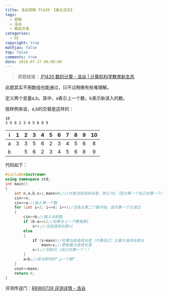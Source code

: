 ```yaml
---
title: 洛谷题解 P1420 【最长连号】
tags:
  - 题解
  - 洛谷
  - 精品文章
categories:
  - OI
copyright: true
mathjax: false
top: false
comments: true
date: 2018-07-27 08:00:00
---
```


> 原题链接：[ P1420 数的计算 - 洛谷 | 计算机科学教育新生态](https://www.luogu.org/problemnew/show/P1420)

<!--more-->

此题其实不用数组也能通过，只不过稍微有些难理解。

定义两个变量a,b。其中，a表示上一个数，b表示新读入的数。

按样例来说，a,b的交替是这样的：

	10
	3 5 6 2 3 4 5 6 8 9

|  i   |  1   |  2   |  3   |  4   |  5   |  6   |  7   |  8   |  9   |  10  |
| :--: | :--: | :--: | :--: | :--: | :--: | :--: | :--: | :--: | :--: | :--: |
|  a   |  3   |  3   |  5   |  6   |  2   |  3   |  4   |  5   |  6   |  8   |
|  b   |      |  5   |  6   |  2   |  3   |  4   |  5   |  6   |  8   |  9   |

代码如下：

```cpp
#include<iostream>
using namespace std;
int main()
{
    int n,a,b,s=1,maxn=0;//s代表当前连续长度，默认为1（因为第一个自己也算一个）；maxn代表最大连续长度。
    cin>>n;
    cin>>a;//输入第一个数
    for (int i=2; i<=n; i++)//注意从第二个数开始，因为第一个已读过
    {
        cin>>b;//输入当前数
        if (b-a==1)//如果与上一个数相差1
            s++;//当前连续长度+1
        else
        {
            if (s>maxn)//如果当前连续长度（不算自己）比最大连续长度长
                maxn=s;//更新最大连续长度
            s=1;//初始化（自己也算一个！）
        }
        a=b;//成为即将的“上一个数”
    }
    cout<<maxn;
    return 0;
}
```

评测传送门：[R8960739 评测详情 - 洛谷](https://www.luogu.org/record/show?rid=8960739)
<!--stackedit_data:
eyJoaXN0b3J5IjpbMTIwOTMwNzU2NV19
-->